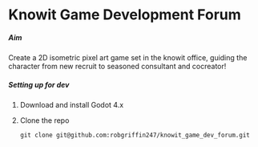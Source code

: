 # Knowit Game Development Forum

##### Aim

Create a 2D isometric pixel art game set in the knowit office, guiding the character from new recruit to seasoned consultant and cocreator!

##### Setting up for dev

1. Download and install Godot 4.x

1. Clone the repo

    ```{bash}
    git clone git@github.com:robgriffin247/knowit_game_dev_forum.git
    ```
